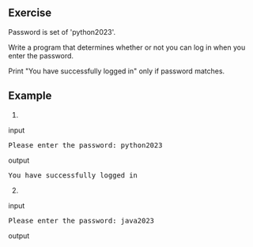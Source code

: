 ## Exercise

Password is set of 'python2023'.

Write a program that determines whether or not you can log in when you enter the password.

Print "You have successfully logged in" only if password matches.

## Example

1)
input
<pre>
Please enter the password: python2023
</pre>
output
<pre>
You have successfully logged in
</pre>
2)
input
<pre>
Please enter the password: java2023
</pre>
output
<pre>
</pre>